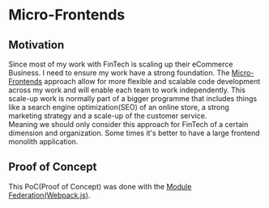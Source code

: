 # Micro-Frontends
<h2>Motivation</h2>

Since most of my work with FinTech is scaling up their eCommerce Business. I need to ensure my work have a strong foundation. The [Micro-Frontends](https://micro-frontends.org/) approach allow for more flexible and scalable code development across my work and will enable each team to work independently.  This scale-up work is normally part of a bigger programme that includes things like a search engine optimization(SEO) of an online store, a strong marketing strategy and a scale-up of the customer service.<br>
Meaning we should only consider this approach for FinTech of a certain dimension and organization. Some times it's better to have a large frontend monolith application. 

<h2>Proof of Concept</h2>

This PoC(Proof of Concept) was done with the [Module Federation(Webpack.js)](https://webpack.js.org/concepts/module-federation/).
